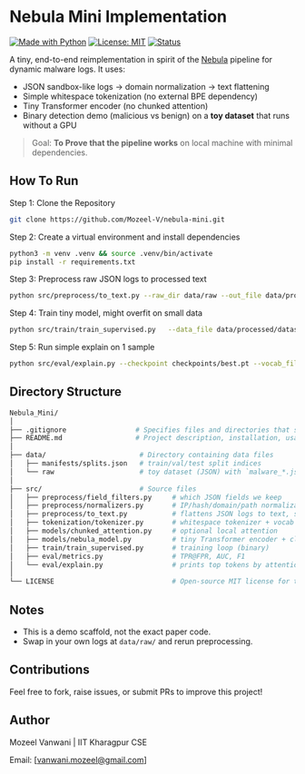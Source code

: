 # Nebula Mini Implementation

[![Made with Python](https://img.shields.io/badge/Made%20with-Python-3670A0?logo=python&logoColor=white)](https://www.python.org/)
[![License: MIT](https://img.shields.io/badge/License-MIT-yellow.svg)](https://opensource.org/licenses/MIT)
[![Status](https://img.shields.io/badge/Build-Active-blue)](https://github.com/Mozeel-V/nebula-mini)

A tiny, end-to-end reimplementation in spirit of the [Nebula](https://arxiv.org/abs/2310.10664) pipeline for dynamic malware logs.
It uses:
- JSON sandbox-like logs → domain normalization → text flattening
- Simple whitespace tokenization (no external BPE dependency)
- Tiny Transformer encoder (no chunked attention)
- Binary detection demo (malicious vs benign) on a **toy dataset** that runs without a GPU

> Goal: **To Prove that the pipeline works** on local machine with minimal dependencies. 

## How To Run

Step 1: Clone the Repository

```bash
git clone https://github.com/Mozeel-V/nebula-mini.git
```

Step 2: Create a virtual environment and install dependencies

```bash
python3 -m venv .venv && source .venv/bin/activate  
pip install -r requirements.txt
```

Step 3: Preprocess raw JSON logs to processed text
```bash
python src/preprocess/to_text.py --raw_dir data/raw --out_file data/processed/dataset.txt --manifest data/manifests/splits.json
```

Step 4: Train tiny model, might overfit on small data
```bash
python src/train/train_supervised.py   --data_file data/processed/dataset.txt   --splits data/manifests/splits.json   --max_len 256 --d_model 128 --heads 4 --layers 1 --epochs 6 --batch_size 16   --chunk_size 0  
```

Step 5: Run simple explain on 1 sample
```bash
python src/eval/explain.py --checkpoint checkpoints/best.pt --vocab_file checkpoints/vocab.json --sample_index 0 --data_file data/processed/dataset.txt
```

## Directory Structure
```bash
Nebula_Mini/
│
├── .gitignore                 # Specifies files and directories that should be ignored by Git
├── README.md                  # Project description, installation, usage, and details
│
├── data/                       # Directory containing data files 
│   ├── manifests/splits.json   # train/val/test split indices
│   └── raw                     # toy dataset (JSON) with `malware_*.json` and `benign_*.json`
│
├── src/                        # Source files
│   ├── preprocess/field_filters.py     # which JSON fields we keep 
│   ├── preprocess/normalizers.py       # IP/hash/domain/path normalization   
│   ├── preprocess/to_text.py           # flattens JSON logs to text, saves splits   
│   ├── tokenization/tokenizer.py       # whitespace tokenizer + vocab builder  
│   ├── models/chunked_attention.py     # optional local attention 
│   ├── models/nebula_model.py          # tiny Transformer encoder + classifier 
│   ├── train/train_supervised.py       # training loop (binary)
│   ├── eval/metrics.py                 # TPR@FPR, AUC, F1                
│   └── eval/explain.py                 # prints top tokens by attention & gradients (simple)
│ 
└── LICENSE                             # Open-source MIT license for the project
```


## Notes

- This is a demo scaffold, not the exact paper code.
- Swap in your own logs at `data/raw/` and rerun preprocessing.

## Contributions

Feel free to fork, raise issues, or submit PRs to improve this project!

## Author

Mozeel Vanwani | IIT Kharagpur CSE

Email: [vanwani.mozeel@gmail.com]


